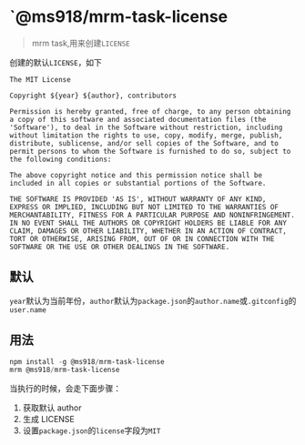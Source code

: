 # `@ms918/mrm-task-license

> mrm task,用来创建`LICENSE`

创建的默认`LICENSE`，如下

```
The MIT License

Copyright ${year} ${author}, contributors

Permission is hereby granted, free of charge, to any person obtaining a copy of this software and associated documentation files (the 'Software'), to deal in the Software without restriction, including without limitation the rights to use, copy, modify, merge, publish, distribute, sublicense, and/or sell copies of the Software, and to permit persons to whom the Software is furnished to do so, subject to the following conditions:

The above copyright notice and this permission notice shall be included in all copies or substantial portions of the Software.

THE SOFTWARE IS PROVIDED 'AS IS', WITHOUT WARRANTY OF ANY KIND, EXPRESS OR IMPLIED, INCLUDING BUT NOT LIMITED TO THE WARRANTIES OF MERCHANTABILITY, FITNESS FOR A PARTICULAR PURPOSE AND NONINFRINGEMENT. IN NO EVENT SHALL THE AUTHORS OR COPYRIGHT HOLDERS BE LIABLE FOR ANY CLAIM, DAMAGES OR OTHER LIABILITY, WHETHER IN AN ACTION OF CONTRACT, TORT OR OTHERWISE, ARISING FROM, OUT OF OR IN CONNECTION WITH THE SOFTWARE OR THE USE OR OTHER DEALINGS IN THE SOFTWARE.
```

## 默认

`year`默认为当前年份，`author`默认为`package.json`的`author.name`或`.gitconfig`的`user.name`

## 用法

```powershell
npm install -g @ms918/mrm-task-license
mrm @ms918/mrm-task-license
```

当执行的时候，会走下面步骤：

1. 获取默认 author
2. 生成 LICENSE
3. 设置`package.json`的`license`字段为`MIT`
